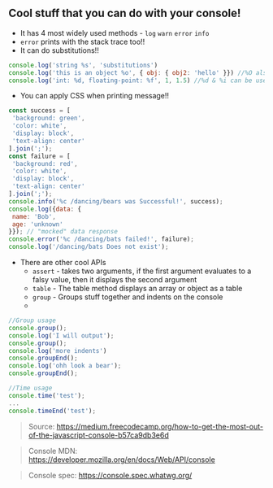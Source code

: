 ## Cool stuff that you can do with your console!

* It has 4 most widely used methods - `log` `warn` `error` `info`
* `error` prints with the stack trace too!!
* It can do substitutions!!

```javascript
console.log('string %s', 'substitutions')
console.log('this is an object %o', { obj: { obj2: 'hello' }}) //%O also means the same
console.log('int: %d, floating-point: %f', 1, 1.5) //%d & %i can be used interchangeably
```


* You can apply CSS when printing message!!

```javascript
const success = [
 'background: green',
 'color: white',
 'display: block',
 'text-align: center'
].join(';');
const failure = [
 'background: red',
 'color: white',
 'display: block',
 'text-align: center'
].join(';');
console.info('%c /dancing/bears was Successful!', success);
console.log({data: {
 name: 'Bob',
 age: 'unknown'
}}); // "mocked" data response
console.error('%c /dancing/bats failed!', failure);
console.log('/dancing/bats Does not exist');
```

* There are other cool APIs
  * `assert` - takes two arguments , if the first argument evaluates to a falsy value, then it displays the second argument
  * `table` - The table method displays an array or object as a table
  * `group` - Groups stuff together and indents on the console
  *
  
```javascript
//Group usage
console.group();
console.log('I will output');
console.group();
console.log('more indents')
console.groupEnd();
console.log('ohh look a bear');
console.groupEnd();

//Time usage
console.time('test');
...
console.timeEnd('test');
```



> Source: https://medium.freecodecamp.org/how-to-get-the-most-out-of-the-javascript-console-b57ca9db3e6d

> Console MDN: https://developer.mozilla.org/en/docs/Web/API/console

> Console spec: https://console.spec.whatwg.org/
